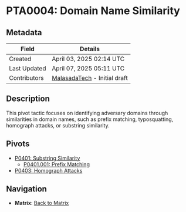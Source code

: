 # PTA0004: Domain Name Similarity

## Metadata
| Field          | Details                                      |
|----------------|----------------------------------------------|
| Created        | April 03, 2025 02:14 UTC                    |
| Last Updated   | April 07, 2025 05:11 UTC                    |
| Contributors   | [MalasadaTech](../../contributors.md#malasadatech) - Initial draft |

## Description
This pivot tactic focuses on identifying adversary domains through similarities in domain names, such as prefix matching, typosquatting, homograph attacks, or substring similarity.

## Pivots
- [P0401: Substring Similarity](../../pivots/P0401.md)  
    - [P0401.001: Prefix Matching](../../pivots/P0401.001.md)  
- [P0403: Homograph Attacks](../../pivots/P0403.md)

## Navigation
- **Matrix**: [Back to Matrix](../../matrix.md)